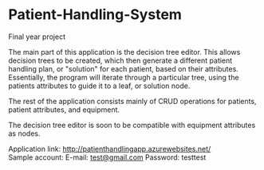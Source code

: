 # Patient-Handling-System

Final year project

The main part of this application is the decision tree editor. This allows decision trees to be created, which then generate a different patient handling plan, or "solution" for each patient, based on their attributes. Essentially, the program will iterate through a particular tree, using the patients attributes to guide it to a leaf, or solution node. 

The rest of the application consists mainly of CRUD operations for patients, patient attributes, and equipment. 

The decision tree editor is soon to be compatible with equipment attributes as nodes.

Application link: http://patienthandlingapp.azurewebsites.net/  
Sample account: 
E-mail: test@gmail.com
Password: testtest
